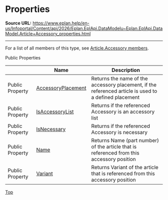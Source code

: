 # Properties

**Source URL:** https://www.eplan.help/en-us/Infoportal/Content/api/2026/Eplan.EplApi.DataModelu~Eplan.EplApi.DataModel.Article+Accessory_properties.html

---

For a list of all members of this type, see [Article.Accessory members](Eplan.EplApi.DataModelu~Eplan.EplApi.DataModel.Article+Accessory_members.html).

Public Properties

|  | Name | Description |
| --- | --- | --- |
| Public Property | [AccessoryPlacement](Eplan.EplApi.DataModelu~Eplan.EplApi.DataModel.Article+Accessory~AccessoryPlacement.html) | Returns the name of the accessory placement, if the referenced article is used to a defined placement |
| Public Property | [IsAccessoryList](Eplan.EplApi.DataModelu~Eplan.EplApi.DataModel.Article+Accessory~IsAccessoryList.html) | Returns if the referenced Accessory is an accessory list |
| Public Property | [IsNecessary](Eplan.EplApi.DataModelu~Eplan.EplApi.DataModel.Article+Accessory~IsNecessary.html) | Returns if the referenced Accessory is necessary |
| Public Property | [Name](Eplan.EplApi.DataModelu~Eplan.EplApi.DataModel.Article+Accessory~Name.html) | Returns Name (part number) of the article that is referenced from this accessory position |
| Public Property | [Variant](Eplan.EplApi.DataModelu~Eplan.EplApi.DataModel.Article+Accessory~Variant.html) | Returns Variant of the article that is referenced from this accessory position |

[Top](#top)
